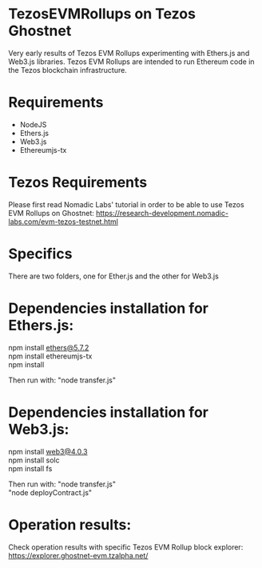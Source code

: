 # TezosEVMRollups on Tezos Ghostnet

Very early results of Tezos EVM Rollups experimenting with Ethers.js and Web3.js libraries.
Tezos EVM Rollups are intended to run Ethereum code in the Tezos blockchain infrastructure.

# Requirements

* NodeJS
* Ethers.js
* Web3.js
* Ethereumjs-tx

# Tezos Requirements

Please first read Nomadic Labs' tutorial in order to be able to use Tezos EVM Rollups on Ghostnet: https://research-development.nomadic-labs.com/evm-tezos-testnet.html

# Specifics

There are two folders, one for Ether.js and the other for Web3.js

# Dependencies installation for Ethers.js:

npm install ethers@5.7.2  
npm install ethereumjs-tx  
npm install  
  
Then run with: "node transfer.js"  


# Dependencies installation for Web3.js:

npm install web3@4.0.3  
npm install solc  
npm install fs  

Then run with: "node transfer.js"  
               "node deployContract.js"  


# Operation results:

Check operation results with specific Tezos EVM Rollup block explorer: 
https://explorer.ghostnet-evm.tzalpha.net/




